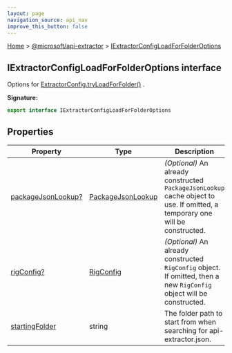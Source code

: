 ```yaml
---
layout: page
navigation_source: api_nav
improve_this_button: false
---
```



[Home](./index.md) &gt; [@microsoft/api-extractor](./api-extractor.md) &gt; [IExtractorConfigLoadForFolderOptions](./api-extractor.iextractorconfigloadforfolderoptions.md)

## IExtractorConfigLoadForFolderOptions interface

Options for [ExtractorConfig.tryLoadForFolder()](./api-extractor.extractorconfig.tryloadforfolder.md) .

<b>Signature:</b>

```typescript
export interface IExtractorConfigLoadForFolderOptions
```

## Properties

|  Property | Type | Description |
|  --- | --- | --- |
|  [packageJsonLookup?](./api-extractor.iextractorconfigloadforfolderoptions.packagejsonlookup.md) | [PackageJsonLookup](./node-core-library.packagejsonlookup.md) | <i>(Optional)</i> An already constructed <code>PackageJsonLookup</code> cache object to use. If omitted, a temporary one will be constructed. |
|  [rigConfig?](./api-extractor.iextractorconfigloadforfolderoptions.rigconfig.md) | [RigConfig](./rig-package.rigconfig.md) | <i>(Optional)</i> An already constructed <code>RigConfig</code> object. If omitted, then a new <code>RigConfig</code> object will be constructed. |
|  [startingFolder](./api-extractor.iextractorconfigloadforfolderoptions.startingfolder.md) | string | The folder path to start from when searching for api-extractor.json. |
